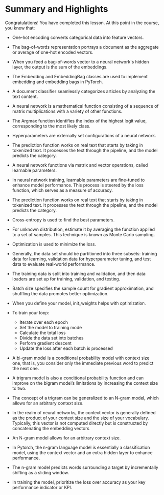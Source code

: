 # Summary and Highlights

Congratulations! You have completed this lesson. At this point in the course, you know that:

* One-hot encoding converts categorical data into feature vectors. 
* The bag-of-words representation portrays a document as the aggregate or average of one-hot encoded vectors. 
* When you feed a bag-of-words vector to a neural network's hidden layer, the output is the sum of the embeddings. 
* The Embedding and EmbeddingBag classes are used to implement embedding and embedding bags in PyTorch.
* A document classifier seamlessly categorizes articles by analyzing the text content.
* A neural network is a mathematical function consisting of a sequence of matrix multiplications with a variety of other functions.
* The Argmax function identifies the index of the highest logit value, corresponding to the most likely class. 
* Hyperparameters are externally set configurations of a neural network.
* The prediction function works on real text that starts by taking in tokenized text. It processes the text through the pipeline, and the model predicts the category.
* A neural network functions via matrix and vector operations, called learnable parameters.
* In neural network training, learnable parameters are fine-tuned to enhance model performance. This process is steered by the loss function, which serves as a measure of accuracy.
* The prediction function works on real text that starts by taking in tokenized text. It processes the text through the pipeline, and the model predicts the category.
* Cross-entropy is used to find the best parameters.
* For unknown distribution, estimate it by averaging the function applied to a set of samples. This technique is known as Monte Carlo sampling.
* Optimization is used to minimize the loss.
* Generally, the data set should be partitioned into three subsets: training data for learning, validation data for hyperparameter tuning, and test data to evaluate real-world performance.
* The training data is split into training and validation, and then data loaders are set up for training, validation, and testing. 
* Batch size specifies the sample count for gradient approximation, and shuffling the data promotes better optimization.
* When you define your model, init_weights helps with optimization.
* To train your loop:
  * Iterate over each epoch
  * Set the model to training mode
  * Calculate the total loss
  * Divide the data set into batches
  * Perform gradient descent
  * Update the loss after each batch is processed

* A bi-gram model is a conditional probability model with context size one, that is, you consider only the immediate previous word to predict the next one.
* A trigram model is also a conditional probability function and can improve on the bigram model’s limitations by increasing the context size to two.
* The concept of a trigram can be generalized to an N-gram model, which allows for an arbitrary context size.
* In the realm of neural networks, the context vector is generally defined as the product of your context size and the size of your vocabulary. Typically, this vector is not computed directly but is constructed by concatenating the embedding vectors.
* An N-gram model allows for an arbitrary context size.
* In Pytorch, the n-gram language model is essentially a classification model, using the context vector and an extra hidden layer to enhance performance.
* The n-gram model predicts words surrounding a target by incrementally shifting as a sliding window.
* In training the model, prioritize the loss over accuracy as your key performance indicator or KPI.
